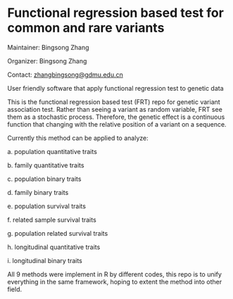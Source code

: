 # Functional regression based test for common and rare variants

Maintainer: Bingsong Zhang

Organizer: Bingsong Zhang

Contact: zhangbingsong@gdmu.edu.cn

User friendly software that apply functional regression test to genetic data

This is the functional regression based test (FRT) repo for genetic variant association test. Rather than seeing a variant as random variable, FRT see them as a stochastic process. Therefore, the genetic effect is a continuous function that changing with the relative position of a variant on a sequence. 

Currently this method can be applied to analyze:

a. population quantitative traits

b. family quantitative traits

c. population binary traits

d. family binary traits

e. population survival traits

f. related sample survival traits

g. population related survival traits

h. longitudinal quantitative traits

i. longitudinal binary traits

All 9 methods were implement in R by different codes, this repo is to unify everything in the same framework, hoping to extent the method into other field.
